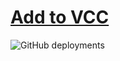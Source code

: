 # [Add to VCC](https://uslashdeleted.github.io/vcc-listing/)

![GitHub deployments](https://img.shields.io/github/actions/workflow/status/uslashdeleted/vcc-listing/build-listing.yml?label=Build%20Package%20Listing)
